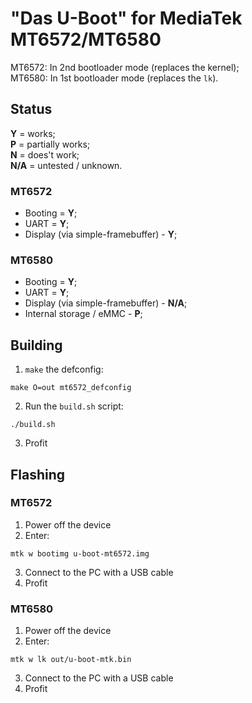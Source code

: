 # "Das U-Boot" for MediaTek MT6572/MT6580
MT6572: In 2nd bootloader mode (replaces the kernel);\
MT6580: In 1st bootloader mode (replaces the `lk`).

## Status
**Y** = works;\
**P** = partially works;\
**N** = does't work;\
**N/A** = untested / unknown.

### MT6572
* Booting = **Y**;
* UART = **Y**;
* Display (via simple-framebuffer) - **Y**;

### MT6580
* Booting = **Y**;
* UART = **Y**;
* Display (via simple-framebuffer) - **N/A**;
* Internal storage / eMMC - **P**;

## Building
1. `make` the defconfig:
```
make O=out mt6572_defconfig
```
2. Run the `build.sh` script:
```
./build.sh
```

3. Profit

## Flashing
### MT6572
1. Power off the device
2. Enter:
```
mtk w bootimg u-boot-mt6572.img
```
3. Connect to the PC with a USB cable
4. Profit

### MT6580
1. Power off the device
2. Enter:
```
mtk w lk out/u-boot-mtk.bin
```
3. Connect to the PC with a USB cable
4. Profit
